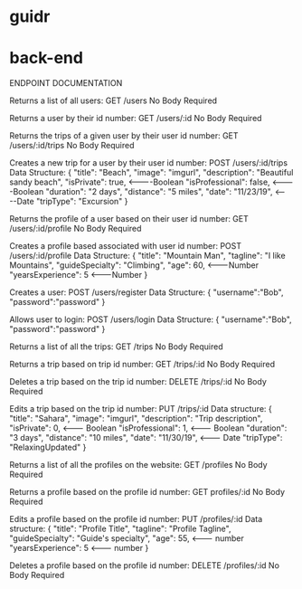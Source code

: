 # guidr
# back-end

ENDPOINT DOCUMENTATION

Returns a list of all users:
GET /users
No Body Required

Returns a user by their id number:
GET /users/:id
No Body Required

Returns the trips of a given user by their user id number:
GET /users/:id/trips
No Body Required

Creates a new trip for a user by their user id number:
POST /users/:id/trips
Data Structure:
  {
    "title": "Beach",
    "image": "imgurl",
    "description": "Beautiful sandy beach",
    "isPrivate": true,                  <----Boolean
    "isProfessional": false,            <----Boolean
    "duration": "2 days",
    "distance": "5 miles",
    "date": "11/23/19",                 <----Date
    "tripType": "Excursion"
  }


Returns the profile of a user based on their user id number:
GET /users/:id/profile 
No Body Required

Creates a profile based associated with user id number:
POST /users/:id/profile
Data Structure:
  {
    "title": "Mountain Man",
    "tagline": "I like Mountains",
    "guideSpecialty": "Climbing",
    "age": 60,                          <---Number
    "yearsExperience": 5                <---Number
  }


Creates a user: 
POST /users/register
Data Structure:
{
	"username":"Bob",
	"password":"password"
}


Allows user to login:
POST /users/login
Data Structure:
{
	"username":"Bob",
	"password":"password"
}

Returns a list of all the trips:
GET /trips
No Body Required

Returns a trip based on trip id number:
GET /trips/:id
No Body Required

Deletes a trip based on the trip id number:
DELETE /trips/:id
No Body Required

Edits a trip based on the trip id number:
PUT /trips/:id
Data structure:
{
  "title": "Sahara",
  "image": "imgurl",
  "description": "Trip description",
  "isPrivate": 0,                            <--- Boolean
  "isProfessional": 1,                       <--- Boolean
  "duration": "3 days",
  "distance": "10 miles",
  "date": "11/30/19",                        <--- Date
  "tripType": "RelaxingUpdated"
}


Returns a list of all the profiles on the website:
GET /profiles
No Body Required

Returns a profile based on the profile id number:
GET profiles/:id
No Body Required

Edits a profile based on the profile id number:
PUT /profiles/:id
Data structure:
{
  "title": "Profile Title",
  "tagline": "Profile Tagline",
  "guideSpecialty": "Guide's specialty",
  "age": 55,                                <--- number
  "yearsExperience": 5                      <--- number
}


Deletes a profile based on the profile id number:
DELETE /profiles/:id 
No Body Required
